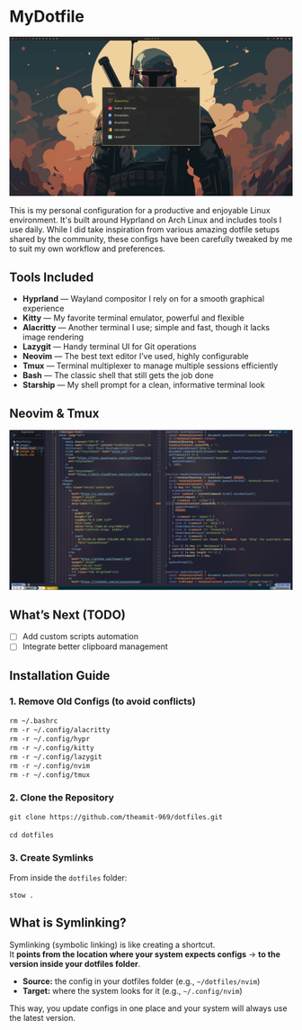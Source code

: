 # MyDotfile

![My Homescreen](images/Desktop.png)

This is my personal configuration for a productive and enjoyable Linux environment. It's built around Hyprland on Arch Linux and includes tools I use daily. While I did take inspiration from various amazing dotfile setups shared by the community, these configs have been carefully tweaked by me to suit my own workflow and preferences.

## Tools Included

- **Hyprland** — Wayland compositor I rely on for a smooth graphical experience
- **Kitty** — My favorite terminal emulator, powerful and flexible
- **Alacritty** — Another terminal I use; simple and fast, though it lacks image rendering
- **Lazygit** — Handy terminal UI for Git operations
- **Neovim** — The best text editor I’ve used, highly configurable
- **Tmux** — Terminal multiplexer to manage multiple sessions efficiently
- **Bash** — The classic shell that still gets the job done
- **Starship** — My shell prompt for a clean, informative terminal look

## Neovim & Tmux

![My Neovim Setup](images/neovim_setup.png)

## What’s Next (TODO)

- [ ] Add custom scripts automation
- [ ] Integrate better clipboard management

## Installation Guide

### 1. Remove Old Configs (to avoid conflicts)

```
rm ~/.bashrc
rm -r ~/.config/alacritty
rm -r ~/.config/hypr
rm -r ~/.config/kitty
rm -r ~/.config/lazygit
rm -r ~/.config/nvim
rm -r ~/.config/tmux
```

### 2. Clone the Repository

```
git clone https://github.com/theamit-969/dotfiles.git

cd dotfiles
```

### 3. Create Symlinks

From inside the `dotfiles` folder:

```
stow .
```

## What is Symlinking?

Symlinking (symbolic linking) is like creating a shortcut.  
It **points from the location where your system expects configs** → **to the version inside your dotfiles folder**.

- **Source:** the config in your dotfiles folder (e.g., `~/dotfiles/nvim`)
- **Target:** where the system looks for it (e.g., `~/.config/nvim`)

This way, you update configs in one place and your system will always use the latest version.
